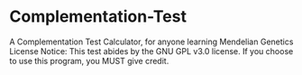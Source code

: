 # Complementation-Test
A Complementation Test Calculator, for anyone learning Mendelian Genetics
License Notice: This test abides by the GNU GPL v3.0 license. If you choose to use this program, you MUST give credit.
